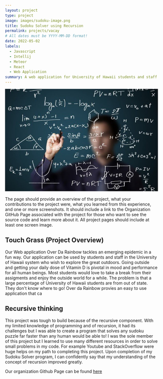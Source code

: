 ```yaml
---
layout: project
type: project
image: images/sudoku-image.png
title: Sudoku Solver using Recursion
permalink: projects/vacay
# All dates must be YYYY-MM-DD format!
date: 2022-05-02
labels:
  - Javascript
  - Intellij
  - Meteor
  - React
  - Web Application
summary: A web application for University of Hawaii students and staff to find beautiful outdoor locations and activities to ease their mind from their education.
---
```

 <img class="ui image" src="../images/math-calc.jpg">
 
 
 The page should provide an overview of the project, what your contributions to the project were, what you learned from this experience, and one or more screenshots. It should include a link to the Organization GitHub Page associated with the project for those who want to see the source code and learn more about it. All project pages should include at least one screen image.

## Touch Grass (Project Overview)

Our Web application Over Da Rainbow tackles an emerging epidemic in a fun way. Our application can be used by students and staff in the University of Hawaii system who wish to explore the great outdoors. Going outside and getting your daily dose of Vitamin D is pivotal in mood and performance for all human beings. Most students would love to take a break from their assigments and enjoy the outside world for a while. The problem is that a large percentage of University of Hawaii students are from out of state. They don't know where to go! Over da Rainbow provies an easy to use application that ca

## Recursive thinking

This project was tough to build because of the recursive component. With my limited knowledge of programming and of recursion, it had its challenges but I was able to create a program that solves any sudoku puzzle far faster than any human would be able to! I was the sole member of this project but I learned to use many different resources in order to solve small problems in my code. For example Youtube and StackOverflow were huge helps on my path to completing this project. Upon completion of my Sudoku Solver program, I can confidently say that my understanding of the concept of recursion improved greatly.  
 

Our organization Github Page can be found [here](https://github.com/over-da-rainbow/over-da-rainbow)
